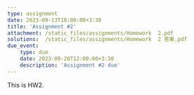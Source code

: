 ```yaml
---
type: assignment
date: 2023-09-13T18:00:00+3:30
title: 'Assignment #2'
attachment: /static_files/assignments/Homework  2.pdf
solutions:  /static_files/assignments/Homework  2 答案.pdf
due_event: 
    type: due
    date: 2023-09-20T12:00:00+3:30
    description: 'Assignment #2 due'
---
```

This is HW2.
